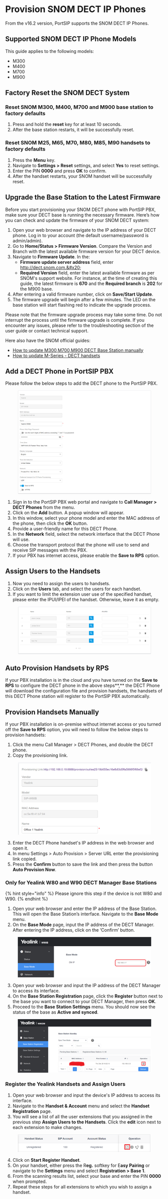 # Provision SNOM DECT IP Phones

From the v16.2 version, PortSIP supports the SNOM DECT IP Phones.

## Supported SNOM DECT IP Phone Models

This guide applies to the following models:

* M300
* M400
* M700
* M900

## Factory Reset the SNOM DECT System <a href="#h.7dibl1nchwtg" id="h.7dibl1nchwtg"></a>

### Reset SNOM M300, M400, M700 and M900 base station to factory defaults <a href="#h.ok6p73hfu2gh" id="h.ok6p73hfu2gh"></a>

1. Press and hold the **reset** key for at least 10 seconds.
2. After the base station restarts, it will be successfully reset.

### Reset SNOM M25, M65, M70, M80, M85, M90 handsets to factory defaults <a href="#h.94z861jbqmrt" id="h.94z861jbqmrt"></a>

1. Press the **Menu** key.
2. Navigate to **Settings > Reset** settings, and select **Yes** to reset settings.
3. Enter the PIN **0000** and press **OK** to confirm.
4. After the handset restarts, your SNOM handset will be successfully reset.

## Upgrade the Base Station to the Latest Firmware <a href="#h.i1ns9ummsm0r" id="h.i1ns9ummsm0r"></a>

Before you start provisioning your SNOM DECT phone with PortSIP PBX, make sure your DECT base is running the necessary firmware. Here’s how you can check and update the firmware of your SNOM DECT system:

1. Open your web browser and navigate to the IP address of your DECT phone. Log in to your account (the default username/password is admin/admin).
2. Go to **Home/Status > Firmware Version**. Compare the Version and Branch with the latest available firmware version for your DECT device.
3. Navigate to **Firmware Update**. In the:
   * &#x20;**Firmware update server address** field, enter http://dect.snom.com.&#x20;
   * **Required Version** field, enter the latest available firmware as per SNOM's support website. For instance, at the time of creating this guide, the latest firmware is **670** and the **Required branch** is **202** for the M900 base.
4. After entering a valid firmware number, click on **Save/Start Update**.
5. The firmware upgrade will begin after a few minutes. The LED on the base station will start flashing red to indicate the upgrade process.

Please note that the firmware upgrade process may take some time. Do not interrupt the process until the firmware upgrade is complete. If you encounter any issues, please refer to the troubleshooting section of the user guide or contact technical support.

Here also have the SNOM official guides:

* [How to update M300,M700,M900 DECT Base Station manually](https://service.snom.com/display/wiki/How+to+update+M300%2CM400%2CM700%2CM900+DECT+Base+Station+manually)
* [How to update M-Series - DECT handsets](https://service.snom.com/display/wiki/How+to+update+M-Series+-+DECT+handsets)



## Add a DECT Phone in PortSIP PBX

Please follow the below steps to add the DECT phone to the PortSIP PBX.

<figure><img src="../../.gitbook/assets/yealink-dect-3.png" alt=""><figcaption></figcaption></figure>

1. Sign in to the PortSIP PBX web portal and navigate to **Call Manager > DECT Phones** from the menu.
2. Click on the **Add** button. A popup window will appear.
3. In this window, select your phone model and enter the MAC address of the phone, then click the **OK** button.
4. Provide a user-friendly name for this DECT Phone.
5. In the **Network** field, select the network interface that the DECT Phone will use.
6. Choose the transport protocol that the phone will use to send and receive SIP messages with the PBX.
7. If your PBX has internet access, please enable the **Save to RPS** option.

## Assign Users to the Handsets <a href="#h.ipuczchjqkl4" id="h.ipuczchjqkl4"></a>

1. Now you need to assign the users to handsets.
2. Click on the **Users** tab, and select the users for each handset.
3. If you want to limit the extension user use of the specified handset, please enter the IPUI/IPEI of the handset. Otherwise, leave it as empty.

<figure><img src="../../.gitbook/assets/yealink-dect-4.png" alt=""><figcaption></figcaption></figure>

## Auto Provision Handsets by RPS

If your PBX installation is in the cloud and you have turned on the **Save to RPS** to configure the DECT phone in the above steps**,** the DECT Phone will download the configuration file and provision handsets, the handsets of this DECT Phone station will register to the PortSIP PBX automatically.

## Provision Handsets Manually

If your PBX installation is on-premise without internet access or you turned off the **Save to RPS** option, you will need to follow the below steps to provision handsets:

1. Click the menu Call Manager > DECT Phones, and double the DECT phone.
2. Copy the provisioning link.

<figure><img src="../../.gitbook/assets/yealink-dect-5.png" alt=""><figcaption></figcaption></figure>

3. Enter the DECT Phone handset's IP address in the web browser and open it.
4. In menu Settings > Auto Provision > Server URL enter the provisioning link copied.
5. Press the **Confirm** button to save the link and then press the button **Auto Provision Now**.

### Only for Yealink W80 and W90 DECT Manager Base Stations

{% hint style="info" %}
Please ignore this step if the device is not W80 and W90.
{% endhint %}

1. Open your web browser and enter the IP address of the Base Station. This will open the Base Station’s interface. Navigate to the **Base Mode** menu.
2. On the **Base Mode** page, input the IP address of the DECT Manager. After entering the IP address, click on the ‘Confirm’ button.

<figure><img src="../../.gitbook/assets/yealink-dect-7.png" alt=""><figcaption></figcaption></figure>

3. Open your web browser and input the IP address of the DECT Manager to access its interface.
4. On the **Base Station Registration** page, click the **Register** button next to the base you want to connect to your DECT Manager, then press **OK**.
5. Proceed to the **Base Station Settings** menu. You should now see the status of the base as **Active and synced**.

<figure><img src="../../.gitbook/assets/yealink-dect-8.png" alt=""><figcaption></figcaption></figure>

### Register the Yealink Handsets and Assign Users <a href="#h.3wxv1c6vyqe1" id="h.3wxv1c6vyqe1"></a>

1. Open your web browser and input the device's IP address to access its interface.&#x20;
2. Navigate to the **Handset & Account** menu and select the **Handset Registration** page.&#x20;
3. You will see a list of all the user extensions that you assigned in the previous step **Assign Users to the Handsets**. Click the **edit** icon next to each extension to make changes.

<figure><img src="../../.gitbook/assets/yealink-dect-9.png" alt=""><figcaption></figcaption></figure>

4. Click on **Start Register Handset**.&#x20;
5. On your handset, either press the R**eg.** softkey for E**asy Pairing** or navigate to the **Settings** menu and select **Registration > Base 1**.&#x20;
6. From the scanning results list, select your base and enter the PIN **0000** when prompted.
7. &#x20;Repeat these steps for all extensions to which you wish to assign a handset.


